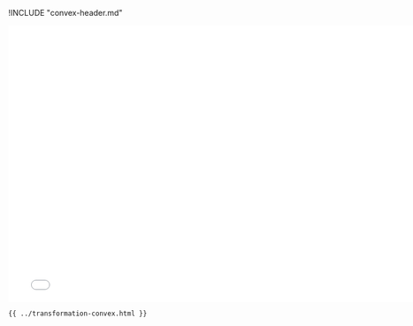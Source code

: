 !INCLUDE "convex-header.md"

<iframe src="../../transformation-convex.html" width="770" height="500" frameBorder="0" seamless="seamless">
</iframe>

```html
{{ ../transformation-convex.html }}
```
